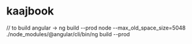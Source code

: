 # kaajbook

// to build angular -> 
ng build --prod 
node --max_old_space_size=5048 ./node_modules/@angular/cli/bin/ng build --prod


